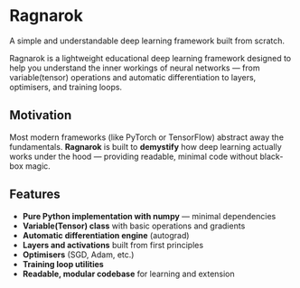 # Ragnarok

A simple and understandable deep learning framework built from scratch.

Ragnarok is a lightweight educational deep learning framework designed to help you understand the inner workings of neural networks — from variable(tensor) operations and automatic differentiation to layers, optimisers, and training loops.


## Motivation
Most modern frameworks (like PyTorch or TensorFlow) abstract away the fundamentals. **Ragnarok** is built to **demystify** how deep learning actually works under the hood — providing readable, minimal code without black-box magic.


## Features
- **Pure Python implementation with numpy** — minimal dependencies
- **Variable(Tensor) class** with basic operations and gradients  
- **Automatic differentiation engine** (autograd)
- **Layers and activations** built from first principles
- **Optimisers** (SGD, Adam, etc.)
- **Training loop utilities**
- **Readable, modular codebase** for learning and extension
